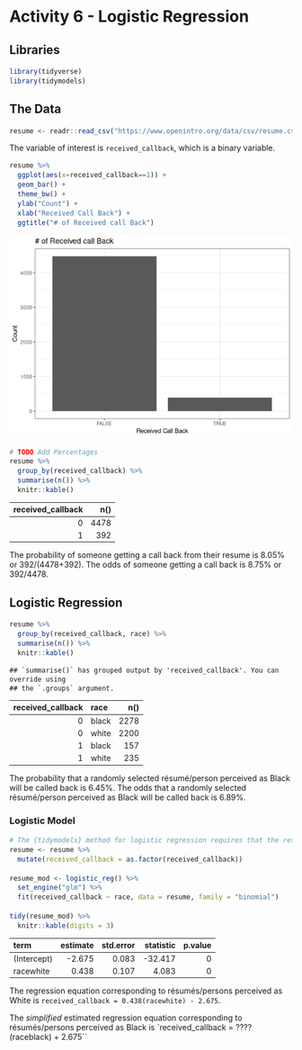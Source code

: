 Activity 6 - Logistic Regression
================

## Libraries

``` r
library(tidyverse)
library(tidymodels)
```

## The Data

``` r
resume <- readr::read_csv("https://www.openintro.org/data/csv/resume.csv")
```

The variable of interest is `received_callback`, which is a binary
variable.

``` r
resume %>% 
  ggplot(aes(x=received_callback==1)) + 
  geom_bar() + 
  theme_bw() + 
  ylab("Count") + 
  xlab("Received Call Back") + 
  ggtitle("# of Received call Back")
```

![](activity06_files/figure-gfm/target%20visualization-1.png)<!-- -->

``` r
# TODO Add Percentages
resume %>% 
  group_by(received_callback) %>% 
  summarise(n()) %>% 
  knitr::kable()
```

| received\_callback |  n() |
|-------------------:|-----:|
|                  0 | 4478 |
|                  1 |  392 |

The probability of someone getting a call back from their resume is
8.05% or 392/(4478+392). The odds of someone getting a call back is
8.75% or 392/4478.

## Logistic Regression

``` r
resume %>% 
  group_by(received_callback, race) %>% 
  summarise(n()) %>% 
  knitr::kable()
```

    ## `summarise()` has grouped output by 'received_callback'. You can override using
    ## the `.groups` argument.

| received\_callback | race  |  n() |
|-------------------:|:------|-----:|
|                  0 | black | 2278 |
|                  0 | white | 2200 |
|                  1 | black |  157 |
|                  1 | white |  235 |

The probability that a randomly selected résumé/person perceived as
Black will be called back is 6.45%. The odds that a randomly selected
résumé/person perceived as Black will be called back is 6.89%.

### Logistic Model

``` r
# The {tidymodels} method for logistic regression requires that the response be a factor variable
resume <- resume %>% 
  mutate(received_callback = as.factor(received_callback))

resume_mod <- logistic_reg() %>%
  set_engine("glm") %>%
  fit(received_callback ~ race, data = resume, family = "binomial")

tidy(resume_mod) %>% 
  knitr::kable(digits = 3)
```

| term        | estimate | std.error | statistic | p.value |
|:------------|---------:|----------:|----------:|--------:|
| (Intercept) |   -2.675 |     0.083 |   -32.417 |       0 |
| racewhite   |    0.438 |     0.107 |     4.083 |       0 |

The regression equation corresponding to résumés/persons perceived as
White is `received_callback = 0.438(racewhite) - 2.675`.

The *simplified* estimated regression equation corresponding to
résumés/persons perceived as Black is \`received\_callback = ????
(raceblack) + 2.675\`\`
